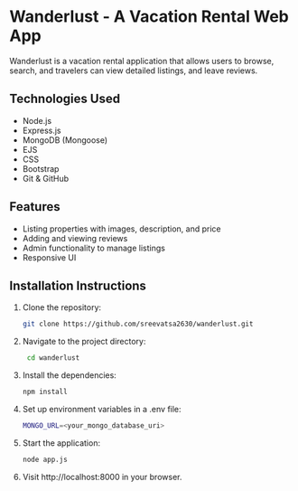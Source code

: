 # Wanderlust - A Vacation Rental Web App
Wanderlust is a vacation rental application that allows users to browse, search, and travelers can view detailed listings, and leave reviews.

## Technologies Used
- Node.js
- Express.js
- MongoDB (Mongoose)
- EJS
- CSS
- Bootstrap
- Git & GitHub

## Features
- Listing properties with images, description, and price
- Adding and viewing reviews
- Admin functionality to manage listings
- Responsive UI

## Installation Instructions
1. Clone the repository:
   ```bash
   git clone https://github.com/sreevatsa2630/wanderlust.git
2. Navigate to the project directory:
   ```bash
    cd wanderlust
3. Install the dependencies:
   ```bash
   npm install
4. Set up environment variables in a .env file:
   ```bash
   MONGO_URL=<your_mongo_database_uri>
5. Start the application:
    ```bash
    node app.js
6. Visit http://localhost:8000 in your browser.
